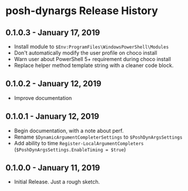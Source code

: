 # posh-dynargs Release History

## 0.1.0.3 - January 17, 2019

* Install module to `$Env:ProgramFiles\WindowsPowerShell\Modules`
* Don't automatically modify the user profile on choco install
* Warn user about PowerShell 5+ requirement during choco install
* Replace helper method template string with a cleaner code block.

## 0.1.0.2 - January 12, 2019

* Improve documentation

## 0.1.0.1 - January 12, 2019

* Begin documentation, with a note about perf.
* Rename `$DynamicArgumentCompleterSettings` to `$PoshDynArgsSettings`
* Add ability to time `Register-LocalArgumentCompleters` (`$PoshDynArgsSettings.EnableTiming = $true`)

## 0.1.0.0 - January 11, 2019

* Initial Release. Just a rough sketch.
